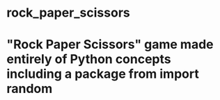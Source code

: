 # rock_paper_scissors

# "Rock Paper Scissors" game made entirely of Python concepts including a package from import random
